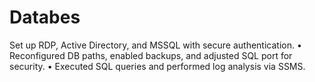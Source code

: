 # Databes
Set up RDP, Active Directory, and MSSQL with secure authentication.  • Reconfigured DB paths, enabled backups, and adjusted SQL port for security.  • Executed SQL queries and performed log analysis via SSMS.
